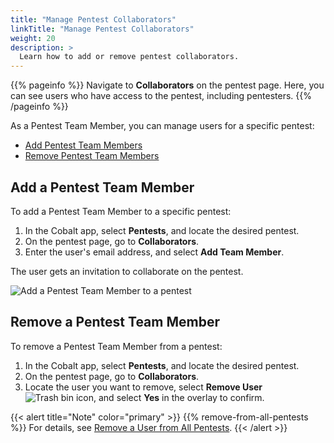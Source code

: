 ```yaml
---
title: "Manage Pentest Collaborators"
linkTitle: "Manage Pentest Collaborators"
weight: 20
description: >
  Learn how to add or remove pentest collaborators.
---
```


{{% pageinfo %}}
Navigate to **Collaborators** on the pentest page. Here, you can see users who have access to the pentest, including pentesters.
{{% /pageinfo %}}

As a Pentest Team Member, you can manage users for a specific pentest:

- [Add Pentest Team Members](#add-a-pentest-team-member)
- [Remove Pentest Team Members](#remove-a-pentest-team-member)

## Add a Pentest Team Member

To add a Pentest Team Member to a specific pentest:

1. In the Cobalt app, select **Pentests**, and locate the desired pentest.
1. On the pentest page, go to **Collaborators**.
1. Enter the user's email address, and select **Add Team Member**.

The user gets an invitation to collaborate on the pentest.

![Add a Pentest Team Member to a pentest](/deepdive/AddPentestTeamMembers.png "Add a Pentest Team Member to a pentest")

## Remove a Pentest Team Member

To remove a Pentest Team Member from a pentest:

1. In the Cobalt app, select **Pentests**, and locate the desired pentest.
1. On the pentest page, go to **Collaborators**.
1. Locate the user you want to remove, select **Remove User** ![Trash bin icon](/icons/Trash.png "Trash bin icon"), and select **Yes** in the overlay to confirm.

{{< alert title="Note" color="primary" >}}
{{% remove-from-all-pentests %}} For details, see [Remove a User from All Pentests](/platform-deep-dive/organization/manage-users/#remove-a-user-from-all-pentests).
{{< /alert >}}

